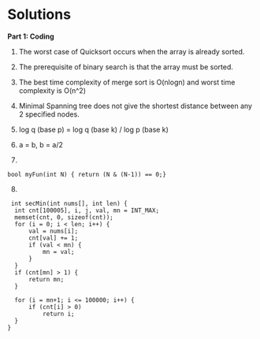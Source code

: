 
# Solutions
**Part 1: Coding**
1. The worst case of Quicksort occurs when the array is already sorted.
2. The prerequisite of binary search is that the array must be sorted.
3. The best time complexity of merge sort is O(nlogn) and worst time complexity is O(n^2)
4. Minimal Spanning tree does not give the shortest distance between any 2 specified nodes.
5. log q (base p) = log q (base k) / log p (base k)
6. a = b, b = a/2
  
7.
```
bool myFun(int N) { return (N & (N-1)) == 0;}
```

8.
```
 int secMin(int nums[], int len) {
  int cnt[100005], i, j, val, mn = INT_MAX;
  memset(cnt, 0, sizeof(cnt));
  for (i = 0; i < len; i++) {
      val = nums[i];
      cnt[val] += 1;
      if (val < mn) {
          mn = val;
      }
  }
  if (cnt[mn] > 1) {
      return mn;
  }

  for (i = mn+1; i <= 100000; i++) {
      if (cnt[i] > 0)
          return i;
  }
}
```

